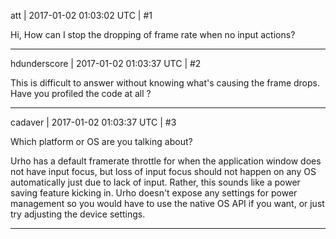 att | 2017-01-02 01:03:02 UTC | #1

Hi,
How can I stop the dropping of frame rate when no input actions?

-------------------------

hdunderscore | 2017-01-02 01:03:37 UTC | #2

This is difficult to answer without knowing what's causing the frame drops. Have you profiled the code at all ?

-------------------------

cadaver | 2017-01-02 01:03:37 UTC | #3

Which platform or OS are you talking about?

Urho has a default framerate throttle for when the application window does not have input focus, but loss of input focus should not happen on any OS automatically just due to lack of input. Rather, this sounds like a power saving feature kicking in. Urho doesn't expose any settings for power management so you would have to use the native OS API if you want, or just try adjusting the device settings.

-------------------------


